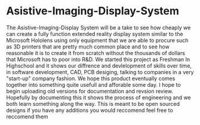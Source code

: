 # Asistive-Imaging-Display-System

The Asistive-Imaging-Display System will be a take to see how cheaply we can create a fully function extended reality display system similar to the Microsoft Hololens using only equipment that we are able to procure such as 3D printers that are pretty much common place and to see how reasonable it is to create it from scratch without the thousands of dollars that Microsoft has to poor into R&D. We started this project as Freshman In Highschool and it shows our diffrence and devlelopment of skills over time, in software development, CAD, PCB desiging, talking to companies in a very "start-up" company fashion. We hope this product eventually comes together into something quite usefull and afforable some day. I hope to begin uploading old versions for documentation and revsion review. Hopefully by documenting this it shows the process of engineering and we both learn something along the way. This is meant to be open sourced designs if you have any additions you would reccomend feel free to reccomend them 
